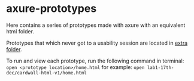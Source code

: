 # axure-prototypes

Here contains a series of prototypes made with axure with an equivalent html folder.

Prototypes that which never got to a usability session are located in [extra folder](/extra).

To run and view each prototype, run the following command in terminal:
`open <prototype location>/home.html`
for example:
`open lab1-17th-dec/cardwall-html-v1/home.html`

